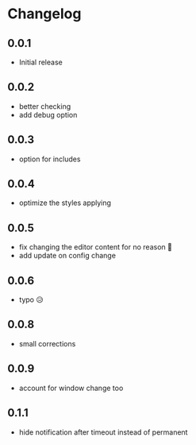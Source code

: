 # Changelog

## 0.0.1

- Initial release

## 0.0.2

- better checking
- add debug option

## 0.0.3

- option for includes

## 0.0.4

- optimize the styles applying

## 0.0.5

- fix changing the editor content for no reason 👀
- add update on config change

## 0.0.6

- typo 😥

## 0.0.8

- small corrections

## 0.0.9

- account for window change too

## 0.1.1

- hide notification after timeout instead of permanent

